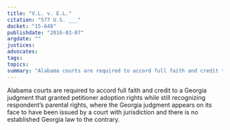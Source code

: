 ```yaml
---
title: "V.L. v. E.L."
citation: "577 U.S. ___"
docket: "15-648"
publishdate: "2016-03-07"
argdate: ""
justices:
advocates:
tags:
topics:
summary: "Alabama courts are required to accord full faith and credit to a Georgia judgment that granted petitioner adoption rights while still recognizing respondent’s parental rights, where the Georgia judgment appears on its face to have been issued by a court with jurisdiction and there is no established Georgia law to the contrary."
---
```

Alabama courts are required to accord full faith and credit to a Georgia judgment that granted petitioner adoption rights while still recognizing respondent’s parental rights, where the Georgia judgment appears on its face to have been issued by a court with jurisdiction and there is no established Georgia law to the contrary.

